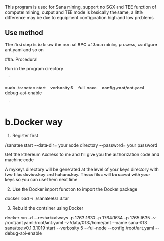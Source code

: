 This program is used for Sana mining, support no SGX and TEE function of computer mining, output and TEE mode is basically the same, a little difference may be due to equipment configuration high and low problems



## Use method

The first step is to know the normal RPC of Sana mining process, configure ant.yaml and so on



##a. Procedural



Run in the program directory

` ` `

sudo ./sanatee start --verbosity 5 --full-node --config /root/ant.yaml --debug-api-enable

` ` `





# b.Docker way

1. Register first

/sanatee start --data-dir= your node directory --password= your password

Get the Ethereum Address to me and I'll give you the authorization code and machine code

A mykeys directory will be generated at the level of your keys directory with two files device.key and hahano.key. These files will be saved with your keys so you can use them next time



2. Use the Docker import function to import the Docker package

docker load -i ./sanatee0.1.3.tar



3. Rebuild the container using Docker



docker run -d --restart=always -p 1763:1633 -p 1764:1634 -p 1765:1635 -v /root/ant.yaml:/root/ant.yaml -v /data/013:/home/ant  --name sana-013 sana/tee:v0.1.3.1019 start --verbosity 5 --full-node --config /root/ant.yaml --debug-api-enable